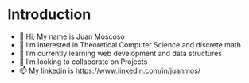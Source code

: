 # Introduction

- 👋 Hi, My name is Juan Moscoso
- 👀 I’m interested in Theoretical Computer Science and discrete math
- 🌱 I’m currently learning web development and data structures
- 💞️ I’m looking to collaborate on Projects 
- 📫 My linkedin is https://www.linkedin.com/in/juanmos/

